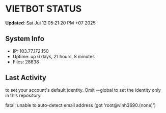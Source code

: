# VIETBOT STATUS
**Updated**: Sat Jul 12 05:21:20 PM +07 2025

## System Info
- IP: 103.77.172.150
- Uptime: up 6 days, 21 hours, 8 minutes
- Files: 28638

## Last Activity

to set your account's default identity.
Omit --global to set the identity only in this repository.

fatal: unable to auto-detect email address (got 'root@vinh3690.(none)')
